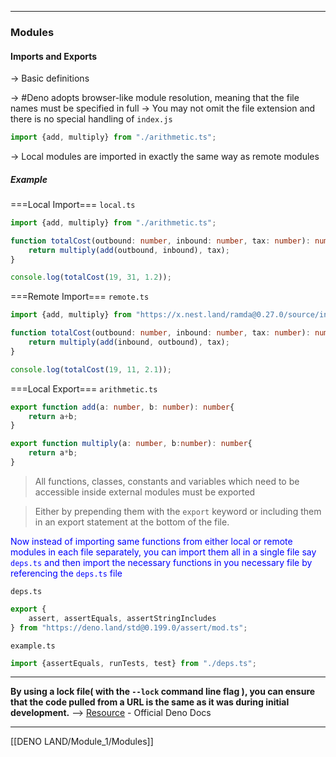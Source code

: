 
___
### Modules

#### Imports and Exports
-> Basic definitions

-> #Deno adopts browser-like module resolution, meaning that the file names must be specified in full
-> You may not omit the file extension and there is no special handling of `index.js`
```typescript
import {add, multiply} from "./arithmetic.ts";
```

-> Local modules are imported in exactly the same way as remote modules


##### Example
 ===Local Import=== 
 `local.ts`
 ```typescript
 import {add, multiply} from "./arithmetic.ts";

 function totalCost(outbound: number, inbound: number, tax: number): number{
	 return multiply(add(outbound, inbound), tax);
 }

 console.log(totalCost(19, 31, 1.2));
```

===Remote Import===
`remote.ts`
```typescript
import {add, multiply} from "https://x.nest.land/ramda@0.27.0/source/index.js";

function totalCost(outbound: number, inbound: number, tax: number): number{
	return multiply(add(inbound, outbound), tax);
}

console.log(totalCost(19, 11, 2.1));
```

===Local Export===
`arithmetic.ts`
```typescript
export function add(a: number, b: number): number{
	return a+b;
}

export function multiply(a: number, b:number): number{
	return a*b;
}
```

> All functions, classes, constants and variables which need to be accessible inside external modules must be exported 

> Either by prepending them with the `export` keyword or including them in an export statement at the bottom of the file.


<font color="blue">Now instead of importing same functions from either local or remote modules in each file separately, you can import them all in a single file say `deps.ts` and then import the necessary functions in you necessary file by referencing the `deps.ts` file</font>

`deps.ts`
```typescript
export {
	assert, assertEquals, assertStringIncludes
} from "https://deno.land/std@0.199.0/assert/mod.ts";
```

`example.ts`
```typescript
import {assertEquals, runTests, test} from "./deps.ts";
```


---
**By using a lock file( with the `--lock` command line flag ), you can ensure that the code pulled from a URL is the same as it was during initial development.**
--> [Resource](https://deno.land/manual@v1.36.2/basics/modules/integrity_checking) - Official Deno Docs

---

[[DENO LAND/Module_1/Modules]]

